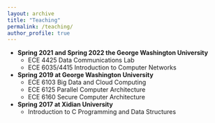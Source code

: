 ```yaml
---
layout: archive
title: "Teaching"
permalink: /teaching/
author_profile: true
---
```


- **Spring 2021 and Spring 2022 the George Washington University**
  - ECE 4425 Data Communications Lab
  - ECE 6035/4415 Introduction to Computer Networks
- **Spring 2019 at George Washington University**
  - ECE 6103 Big Data and Cloud Computing
  - ECE 6125 Parallel Computer Architecture
  - ECE 6160 Secure Computer Architecture
- **Spring 2017 at Xidian University**
  - Introduction to C Programming and Data Structures
